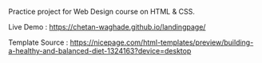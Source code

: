 Practice project for Web Design course on HTML & CSS.

Live Demo : https://chetan-waghade.github.io/landingpage/

Template Source : https://nicepage.com/html-templates/preview/building-a-healthy-and-balanced-diet-1324163?device=desktop
